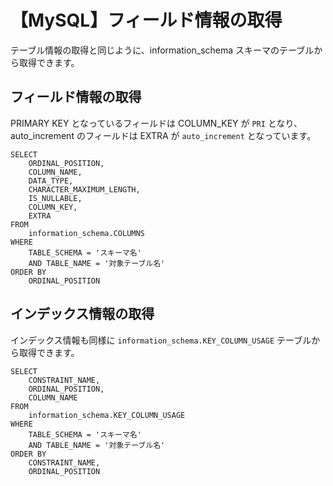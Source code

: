 # 【MySQL】フィールド情報の取得

テーブル情報の取得と同じように、information_schema スキーマのテーブルから取得できます。

## フィールド情報の取得

PRIMARY KEY となっているフィールドは COLUMN_KEY が `PRI` となり、auto_increment のフィールドは EXTRA が `auto_increment` となっています。

```
SELECT 
    ORDINAL_POSITION,
    COLUMN_NAME, 
    DATA_TYPE,
    CHARACTER_MAXIMUM_LENGTH,
    IS_NULLABLE,
    COLUMN_KEY,
    EXTRA
FROM 
    information_schema.COLUMNS
WHERE
    TABLE_SCHEMA = 'スキーマ名'
    AND TABLE_NAME = '対象テーブル名' 
ORDER BY 
    ORDINAL_POSITION
```

## インデックス情報の取得

インデックス情報も同様に `information_schema.KEY_COLUMN_USAGE` テーブルから取得できます。

```
SELECT
    CONSTRAINT_NAME,
    ORDINAL_POSITION,
    COLUMN_NAME
FROM
    information_schema.KEY_COLUMN_USAGE
WHERE
    TABLE_SCHEMA = 'スキーマ名'
    AND TABLE_NAME = '対象テーブル名' 
ORDER BY
    CONSTRAINT_NAME,
    ORDINAL_POSITION
```
